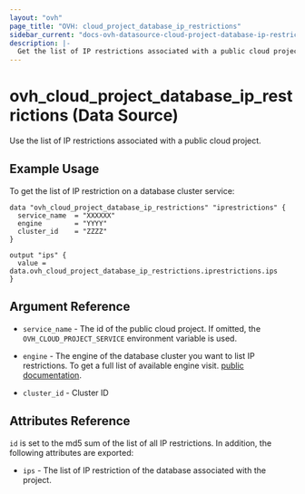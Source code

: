 ```yaml
---
layout: "ovh"
page_title: "OVH: cloud_project_database_ip_restrictions"
sidebar_current: "docs-ovh-datasource-cloud-project-database-ip-restrictions"
description: |-
  Get the list of IP restrictions associated with a public cloud project.
---
```


# ovh_cloud_project_database_ip_restrictions (Data Source)

Use the list of IP restrictions associated with a public cloud project.

## Example Usage

To get the list of IP restriction on a database cluster service:
```hcl
data "ovh_cloud_project_database_ip_restrictions" "iprestrictions" {
  service_name  = "XXXXXX"
  engine        = "YYYY"
  cluster_id    = "ZZZZ"
}

output "ips" {
  value = data.ovh_cloud_project_database_ip_restrictions.iprestrictions.ips
}
```

## Argument Reference

* `service_name` - The id of the public cloud project. If omitted,
  the `OVH_CLOUD_PROJECT_SERVICE` environment variable is used.

* `engine` - The engine of the database cluster you want to list IP restrictions. To get a full list of available engine visit.
[public documentation](https://docs.ovh.com/gb/en/publiccloud/databases).

* `cluster_id` - Cluster ID


## Attributes Reference

`id` is set to the md5 sum of the list of all IP restrictions. In addition,
the following attributes are exported:

* `ips` - The list of IP restriction of the database associated with the project.
